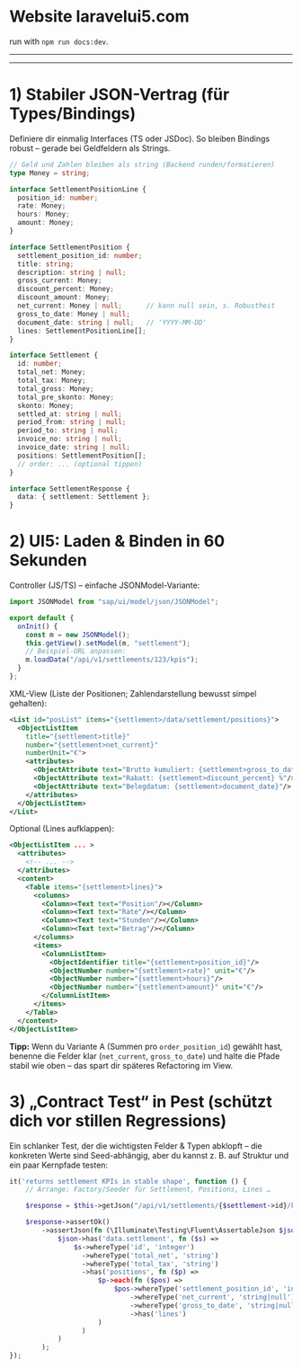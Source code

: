 # Website laravelui5.com

run with `npm run docs:dev`.

---
---

# 1) Stabiler JSON-Vertrag (für Types/Bindings)

Definiere dir einmalig Interfaces (TS oder JSDoc). So bleiben Bindings robust – gerade bei Geldfeldern als Strings.

```ts
// Geld und Zahlen bleiben als string (Backend runden/formatieren)
type Money = string;

interface SettlementPositionLine {
  position_id: number;
  rate: Money;
  hours: Money;
  amount: Money;
}

interface SettlementPosition {
  settlement_position_id: number;
  title: string;
  description: string | null;
  gross_current: Money;
  discount_percent: Money;
  discount_amount: Money;
  net_current: Money | null;      // kann null sein, s. Robustheit
  gross_to_date: Money | null;
  document_date: string | null;   // 'YYYY-MM-DD'
  lines: SettlementPositionLine[];
}

interface Settlement {
  id: number;
  total_net: Money;
  total_tax: Money;
  total_gross: Money;
  total_pre_skonto: Money;
  skonto: Money;
  settled_at: string | null;
  period_from: string | null;
  period_to: string | null;
  invoice_no: string | null;
  invoice_date: string | null;
  positions: SettlementPosition[];
  // order: ... (optional tippen)
}

interface SettlementResponse {
  data: { settlement: Settlement };
}
```

# 2) UI5: Laden & Binden in 60 Sekunden

Controller (JS/TS) – einfache JSONModel-Variante:

```js
import JSONModel from "sap/ui/model/json/JSONModel";

export default {
  onInit() {
    const m = new JSONModel();
    this.getView().setModel(m, "settlement");
    // Beispiel-URL anpassen:
    m.loadData("/api/v1/settlements/123/kpis"); 
  }
};
```

XML-View (Liste der Positionen; Zahlendarstellung bewusst simpel gehalten):

```xml
<List id="posList" items="{settlement>/data/settlement/positions}">
  <ObjectListItem
    title="{settlement>title}"
    number="{settlement>net_current}"
    numberUnit="€">
    <attributes>
      <ObjectAttribute text="Brutto kumuliert: {settlement>gross_to_date} €"/>
      <ObjectAttribute text="Rabatt: {settlement>discount_percent} %"/>
      <ObjectAttribute text="Belegdatum: {settlement>document_date}"/>
    </attributes>
  </ObjectListItem>
</List>
```

Optional (Lines aufklappen):

```xml
<ObjectListItem ... >
  <attributes>
    <!-- ... -->
  </attributes>
  <content>
    <Table items="{settlement>lines}">
      <columns>
        <Column><Text text="Position"/></Column>
        <Column><Text text="Rate"/></Column>
        <Column><Text text="Stunden"/></Column>
        <Column><Text text="Betrag"/></Column>
      </columns>
      <items>
        <ColumnListItem>
          <ObjectIdentifier title="{settlement>position_id}"/>
          <ObjectNumber number="{settlement>rate}" unit="€"/>
          <ObjectNumber number="{settlement>hours}"/>
          <ObjectNumber number="{settlement>amount}" unit="€"/>
        </ColumnListItem>
      </items>
    </Table>
  </content>
</ObjectListItem>
```

**Tipp:** Wenn du Variante A (Summen pro `order_position_id`) gewählt hast, benenne die Felder klar (`net_current`, `gross_to_date`) und halte die Pfade stabil wie oben – das spart dir späteres Refactoring im View.

# 3) „Contract Test“ in Pest (schützt dich vor stillen Regressions)

Ein schlanker Test, der die wichtigsten Felder & Typen abklopft – die konkreten Werte sind Seed-abhängig, aber du kannst z. B. auf Struktur und ein paar Kernpfade testen:

```php
it('returns settlement KPIs in stable shape', function () {
    // Arrange: Factory/Seeder für Settlement, Positions, Lines …

    $response = $this->getJson("/api/v1/settlements/{$settlement->id}/kpis");

    $response->assertOk()
        ->assertJson(fn (\Illuminate\Testing\Fluent\AssertableJson $json) =>
            $json->has('data.settlement', fn ($s) =>
                $s->whereType('id', 'integer')
                  ->whereType('total_net', 'string')
                  ->whereType('total_tax', 'string')
                  ->has('positions', fn ($p) =>
                      $p->each(fn ($pos) =>
                          $pos->whereType('settlement_position_id', 'integer')
                              ->whereType('net_current', 'string|null')
                              ->whereType('gross_to_date', 'string|null')
                              ->has('lines')
                      )
                  )
            )
        );
});
```
